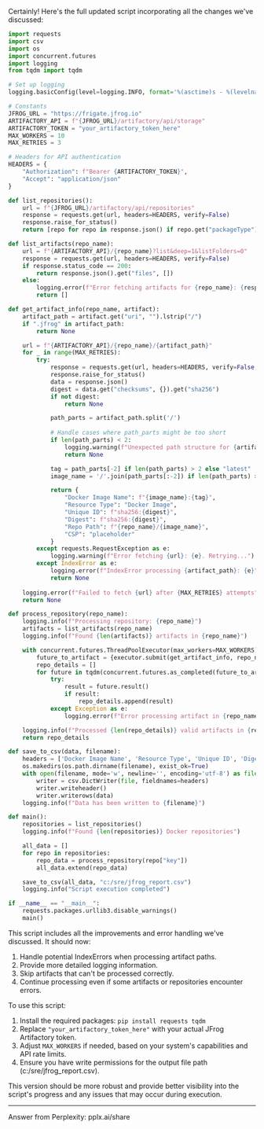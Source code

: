 Certainly! Here's the full updated script incorporating all the changes we've discussed:

```python
import requests
import csv
import os
import concurrent.futures
import logging
from tqdm import tqdm

# Set up logging
logging.basicConfig(level=logging.INFO, format='%(asctime)s - %(levelname)s - %(message)s')

# Constants
JFROG_URL = "https://frigate.jfrog.io"
ARTIFACTORY_API = f"{JFROG_URL}/artifactory/api/storage"
ARTIFACTORY_TOKEN = "your_artifactory_token_here"
MAX_WORKERS = 10
MAX_RETRIES = 3

# Headers for API authentication
HEADERS = {
    "Authorization": f"Bearer {ARTIFACTORY_TOKEN}",
    "Accept": "application/json"
}

def list_repositories():
    url = f"{JFROG_URL}/artifactory/api/repositories"
    response = requests.get(url, headers=HEADERS, verify=False)
    response.raise_for_status()
    return [repo for repo in response.json() if repo.get("packageType") == "Docker"]

def list_artifacts(repo_name):
    url = f"{ARTIFACTORY_API}/{repo_name}?list&deep=1&listFolders=0"
    response = requests.get(url, headers=HEADERS, verify=False)
    if response.status_code == 200:
        return response.json().get("files", [])
    else:
        logging.error(f"Error fetching artifacts for {repo_name}: {response.text}")
        return []

def get_artifact_info(repo_name, artifact):
    artifact_path = artifact.get("uri", "").lstrip("/")
    if ".jfrog" in artifact_path:
        return None

    url = f"{ARTIFACTORY_API}/{repo_name}/{artifact_path}"
    for _ in range(MAX_RETRIES):
        try:
            response = requests.get(url, headers=HEADERS, verify=False, timeout=10)
            response.raise_for_status()
            data = response.json()
            digest = data.get("checksums", {}).get("sha256")
            if not digest:
                return None

            path_parts = artifact_path.split('/')
            
            # Handle cases where path_parts might be too short
            if len(path_parts) < 2:
                logging.warning(f"Unexpected path structure for {artifact_path}")
                return None

            tag = path_parts[-2] if len(path_parts) > 2 else "latest"
            image_name = '/'.join(path_parts[:-2]) if len(path_parts) > 2 else path_parts[0]

            return {
                "Docker Image Name": f"{image_name}:{tag}",
                "Resource Type": "Docker Image",
                "Unique ID": f"sha256:{digest}",
                "Digest": f"sha256:{digest}",
                "Repo Path": f"{repo_name}/{image_name}",
                "CSP": "placeholder"
            }
        except requests.RequestException as e:
            logging.warning(f"Error fetching {url}: {e}. Retrying...")
        except IndexError as e:
            logging.error(f"IndexError processing {artifact_path}: {e}")
            return None
    
    logging.error(f"Failed to fetch {url} after {MAX_RETRIES} attempts")
    return None

def process_repository(repo_name):
    logging.info(f"Processing repository: {repo_name}")
    artifacts = list_artifacts(repo_name)
    logging.info(f"Found {len(artifacts)} artifacts in {repo_name}")

    with concurrent.futures.ThreadPoolExecutor(max_workers=MAX_WORKERS) as executor:
        future_to_artifact = {executor.submit(get_artifact_info, repo_name, artifact): artifact for artifact in artifacts}
        repo_details = []
        for future in tqdm(concurrent.futures.as_completed(future_to_artifact), total=len(artifacts), desc=f"Processing {repo_name}"):
            try:
                result = future.result()
                if result:
                    repo_details.append(result)
            except Exception as e:
                logging.error(f"Error processing artifact in {repo_name}: {e}")

    logging.info(f"Processed {len(repo_details)} valid artifacts in {repo_name}")
    return repo_details

def save_to_csv(data, filename):
    headers = ['Docker Image Name', 'Resource Type', 'Unique ID', 'Digest', 'Repo Path', 'CSP']
    os.makedirs(os.path.dirname(filename), exist_ok=True)
    with open(filename, mode='w', newline='', encoding='utf-8') as file:
        writer = csv.DictWriter(file, fieldnames=headers)
        writer.writeheader()
        writer.writerows(data)
    logging.info(f"Data has been written to {filename}")

def main():
    repositories = list_repositories()
    logging.info(f"Found {len(repositories)} Docker repositories")

    all_data = []
    for repo in repositories:
        repo_data = process_repository(repo["key"])
        all_data.extend(repo_data)

    save_to_csv(all_data, "c:/sre/jfrog_report.csv")
    logging.info("Script execution completed")

if __name__ == "__main__":
    requests.packages.urllib3.disable_warnings()
    main()
```

This script includes all the improvements and error handling we've discussed. It should now:

1. Handle potential IndexErrors when processing artifact paths.
2. Provide more detailed logging information.
3. Skip artifacts that can't be processed correctly.
4. Continue processing even if some artifacts or repositories encounter errors.

To use this script:

1. Install the required packages: `pip install requests tqdm`
2. Replace `"your_artifactory_token_here"` with your actual JFrog Artifactory token.
3. Adjust `MAX_WORKERS` if needed, based on your system's capabilities and API rate limits.
4. Ensure you have write permissions for the output file path (c:/sre/jfrog_report.csv).

This version should be more robust and provide better visibility into the script's progress and any issues that may occur during execution.

---
Answer from Perplexity: pplx.ai/share
